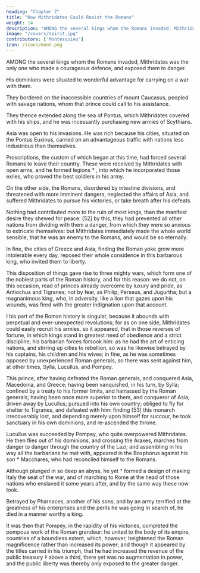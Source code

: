 ```yaml
---
heading: "Chapter 7"
title: "How Mithridates Could Resist the Romans"
weight: 14
description: "AMONG the several kings whom the Romans invaded, Mithridates was the only one who made a courageous defence, and exposed them to danger."
image: "/covers/spirit.jpg"
contributors: ['Montesquieu']
icon: /icons/mont.png
---
```



AMONG the several kings whom the Romans invaded, Mithridates was the only one who made a courageous defence, and exposed them to danger.

His dominions were situated to wonderful advantage for carrying on a war with them. 

They bordered on the inaccessible countries of mount Caucasus, peopled with savage nations, whom that prince could call to his assistance.

They thence extended along the sea of Pontus, which Mithridates covered with his ships, and he was incessantly purchasing new armies of Scythians.

Asia was open to his invasions. He was rich because his cities, situated on the Pontus Euxinus, carried on an advantageous traffic with nations less industrious than themselves.

Proscriptions, the custom of which began at this time, had forced several Romans to leave their country. These were received by Mithridates with open arms, and he formed legions * , into which he incorporated those exiles, who proved the best soldiers in his army.

On the other side, the Romans, disordered by intestine divisions, and threatened with more imminent dangers, neglected the affairs of Asia, and suffered Mithridates to pursue his victories, or take breath after his defeats.

Nothing had contributed more to the ruin of most kings, than the manifest desire they shewed for peace:  [52] by this, they had prevented all other nations from dividing with them a danger, from which they were so anxious to extricate themselves:  but Mithridates immediately made the whole world sensible, that he was an enemy to the Romans, and would be so eternally.

In fine, the cities of Greece and Asia, finding the Roman yoke grow more intolerable every day, reposed their whole considence in this barbarous king, who invited them to liberty.

This disposition of things gave rise to three mighty wars, which form one of the noblest parts of the Roman history, and for this reason:  we do not, on this occasion, read of princes already overcome by luxury and pride, as Antiochus and Tigranes; not by fear, as Philip, Perseus, and Jugurtha; but a magnanimous king, who, in adversity, like a lion that gazes upon his wounds, was fired with the greater indignation upon that account.

I his part of the Roman history is singular, because it abounds with perpetual and ever-unexpected revolutions; for as on one side, Mithridates could easily recruit his armies, so it appeared, that in those reverses of fortune, in which kings stand in greatest need of obedience and a strict discipline, his barbarian forces forsook him:  as he had the art of enticing nations, and stirring up cities to rebellion, so was he likewise betrayed by his captains, his children and his wives; in fine, as he was sometimes opposed by unexperienced Roman generals, so there was sent against him, at other times, Sylla, Lucullus, and Pompey.

This prince, after having defeated the Roman generals, and conquered Asia, Macedonia, and Greece; having been vanquished, in his turn, by Sylla; confined by a treaty to his former limits, and harrassed by the Roman generals; having been once more superior to them, and conqueror of Asia; driven away by Lucullus; pursued into his own country; obliged to fly for shelter to Tigranes, and defeated with him:  finding [53] this monarch irrecoverably lost, and depending merely upon himself for succour, he took sanctuary in his own dominions, and re-ascended the throne.

Lucullus was succeeded by Pompey, who quite overpowered Mithridates. He then flies out of his dominions, and crossing the Araxes, marches from danger to danger through the country of the Lazi; and assembling in his way all the barbarians he met with, appeared in the Bosphorus against his son * Macchares, who had reconciled himself to the Romans.

Although plunged in so deep an abyss, he yet † formed a design of making Italy the seat of the war, and of marching to Rome at the head of those nations who enslaved it some years after, and by the same way these now took.

Betrayed by Pharnaces, another of his sons, and by an army terrified at the greatness of his enterprises and the perils he was going in search of, he died in a manner worthy a king.

It was then that Pompey, in the rapidity of his victories, completed the pompous work of the Roman grandeur:  he united to the body of its empire, countries of a boundless extent, which, however, heightened the Roman magnificence rather than increased its power; and though it appeared by the titles carried in his triumph, that he had increased the revenue of the public treasury ‡ above a third, there yet was no augmentation in power, and the public liberty was thereby only exposed to the greater danger.
